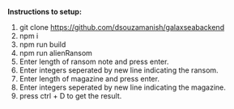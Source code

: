 **Instructions to setup:**

1. git clone https://github.com/dsouzamanish/galaxseabackend
2. npm i
3. npm run build
4. npm run alienRansom 
5. Enter length of ransom note and press enter.
6. Enter integers seperated by new line indicating the ransom.
7. Enter length of magazine and press enter.
8. Enter integers seperated by new line indicating the magazine.
9. press ctrl + D to get the result.
